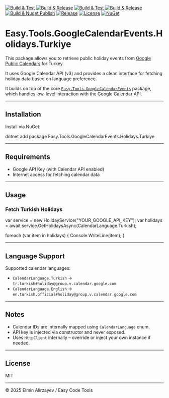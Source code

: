 ﻿[![Build & Test](https://github.com/elminalirzayev/Easy.Tools.GoogleCalendarEvents.Holidays.Turkiye/actions/workflows/build.yml/badge.svg)](https://github.com/elminalirzayev/Easy.Tools.GoogleCalendarEvents.Holidays.Turkiye/actions/workflows/build.yml)
[![Build & Release](https://github.com/elminalirzayev/Easy.Tools.GoogleCalendarEvents.Holidays.Turkiye/actions/workflows/release.yml/badge.svg)](https://github.com/elminalirzayev/Easy.Tools.GoogleCalendarEvents.Holidays.Turkiye/actions/workflows/release.yml)
[![Build & Test](https://github.com/elminalirzayev/Easy.Tools.GoogleCalendarEvents.Holidays.Turkiye/actions/workflows/build.yml/badge.svg)](https://github.com/elminalirzayev/Easy.Tools.GoogleCalendarEvents.Holidays.Turkiye/actions/workflows/build.yml)
[![Build & Release](https://github.com/elminalirzayev/Easy.Tools.GoogleCalendarEvents.Holidays.Turkiye/actions/workflows/release.yml/badge.svg)](https://github.com/elminalirzayev/Easy.Tools.GoogleCalendarEvents.Holidays.Turkiye/actions/workflows/release.yml)
[![Build & Nuget Publish](https://github.com/elminalirzayev/Easy.Tools.GoogleCalendarEvents.Holidays.Turkiye/actions/workflows/nuget.yml/badge.svg)](https://github.com/elminalirzayev/Easy.Tools.GoogleCalendarEvents.Holidays.Turkiye/actions/workflows/nuget.yml)
[![Release](https://img.shields.io/github/v/release/elminalirzayev/Easy.Tools.GoogleCalendarEvents.Holidays.Turkiye)](https://github.com/elminalirzayev/Easy.Tools.GoogleCalendarEvents.Holidays.Turkiye/releases)
[![License](https://img.shields.io/github/license/elminalirzayev/Easy.Tools.GoogleCalendarEvents.Holidays.Turkiye)](https://github.com/elminalirzayev/Easy.Tools.GoogleCalendarEvents.Holidays.Turkiye/blob/master/LICENSE.txt)
[![NuGet](https://img.shields.io/nuget/v/Easy.Tools.GoogleCalendarEvents.Holidays.Turkiye.svg)](https://www.nuget.org/packages/Easy.Tools.GoogleCalendarEvents.Holidays.Turkiye)

# Easy.Tools.GoogleCalendarEvents.Holidays.Turkiye

This package allows you to retrieve public holiday events from [Google Public Calendars](https://developers.google.com/calendar) for Turkey.

It uses Google Calendar API (v3) and provides a clean interface for fetching holiday data based on language preference.

It builds on top of the core [`Easy.Tools.GoogleCalendarEvents`](https://www.nuget.org/packages/Easy.Tools.GoogleCalendarEvents) package, which handles low-level interaction with the Google Calendar API.


---

## Installation

Install via NuGet:

dotnet add package Easy.Tools.GoogleCalendarEvents.Holidays.Turkiye


---

## Requirements

* Google API Key (with Calendar API enabled)
* Internet access for fetching calendar data

---

## Usage

### Fetch Turkish Holidays


var service = new HolidayService("YOUR_GOOGLE_API_KEY");
var holidays = await service.GetHolidaysAsync(CalendarLanguage.Turkish);

foreach (var item in holidays)
{
    Console.WriteLine(item);
}


---

## Language Support

Supported calendar languages:

* `CalendarLanguage.Turkish` → `tr.turkish#holiday@group.v.calendar.google.com`
* `CalendarLanguage.English` → `en.turkish.official#holiday@group.v.calendar.google.com`

---

## Notes

* Calendar IDs are internally mapped using `CalendarLanguage` enum.
* API key is injected via constructor and never exposed.
* Uses `HttpClient` internally – override or inject your own instance if needed.

---

## License

MIT

---

© 2025 Elmin Alirzayev / Easy Code Tools

